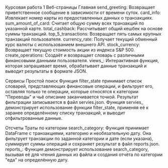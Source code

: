 Курсовая работа 1
Веб-страницы
Главная
send_greeting: Возвращает приветственное сообщение в зависимости от времени суток. card_info: Извлекает номер карты из предоставленных данных о транзакциях. sum_amount_of_card: Считает общую сумму всех транзакций по указанной карте. total_cashback: Рассчитывает общий кешбек на основе суммы транзакций. top_5_transactions: Возвращает пять самых крупных транзакций пользователя. currency_rate: Получает текущий обменный курс валюты с использованием внешнего API. stock_currency: Возвращает текущую стоимость акции из индекса S&P 500. create_operations: Создаёт и возвращает словарь с различными финансовыми данными пользователя. views_: Интерактивная функция, которая запрашивает время, обрабатывает данные транзакций и выводит результаты в формате JSON.

Сервисы
Простой поиск
Функция filter_state принимает список словарей, представляющих финансовые операции, и фильтрует его, оставляя только те операции, которые относятся к категории "Переводы" и чьё описание заканчивается точкой. Результат фильтрации записывается в файл servies.json. Функция servies_ демонстрирует использование функции filter_state, применяя её к заранее определённому списку транзакций, и выводит отфильтрованные данные.

Отсчеты
Траты по категории
search_category: Функция принимает DataFrame с транзакциями, категорию и необязательную дату. Она фильтрует транзакции по заданной категории и дате (если указана), суммирует суммы операций и сохраняет результат в файл reports.json. reports_: Функция демонстрирует использование search_category, вызывая её для чтения данных из файла и создания отчёта по категории "еда" на определённую дату.

